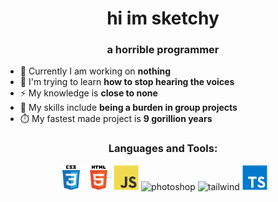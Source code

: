 <h1 align="center">hi im sketchy</h1>
<h3 align="center">a horrible programmer</h3>

- 💪 Currently I am working on <b> nothing</b>
- 💭 I'm trying to learn <b> how to stop hearing the voices </b>
- ⚡️ My knowledge is <b>close to none</b>
- 🧠 My skills include <b>being a burden in group projects</b>
- ⏱️ My fastest made project is <b>9 gorillion years</b>

<h3 align="center">Languages and Tools:</h3>
<p align="center"> <img src="https://raw.githubusercontent.com/devicons/devicon/master/icons/css3/css3-original-wordmark.svg" alt="css3" width="40" height="40"/> <img src="https://raw.githubusercontent.com/devicons/devicon/master/icons/html5/html5-original-wordmark.svg" alt="html5" width="40" height="40"/> <img src="https://raw.githubusercontent.com/devicons/devicon/master/icons/javascript/javascript-original.svg" alt="javascript" width="40" height="40"/> <img src="https://upload.wikimedia.org/wikipedia/commons/a/af/Adobe_Photoshop_CC_icon.svg" alt="photoshop" width="40" height="40"/> <img src="https://www.vectorlogo.zone/logos/tailwindcss/tailwindcss-icon.svg" alt="tailwind" width="40" height="40"/> <img src="https://raw.githubusercontent.com/devicons/devicon/master/icons/typescript/typescript-original.svg" alt="typescript" width="40" height="40"/> </p>
